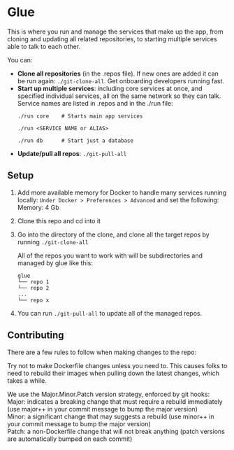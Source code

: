 # Glue

This is where you run and manage the services that make up the app, from cloning and updating all related repositories, to starting multiple services able to talk to each other.

You can:

* **Clone all repositories** (in the .repos file). If new ones are added it can be run again: `./git-clone-all`. Get onboarding developers running fast.
* **Start up multiple services**: including core services at once, and specified individual services, all on the same network so they can talk. Service names are listed in .repos and in the ./run file:
    ```
    ./run core    # Starts main app services

    ./run <SERVICE NAME or ALIAS>

    ./run db      # Start just a database
    ```
* **Update/pull all repos**: `./git-pull-all`
    
## Setup

1. Add more available memory for Docker to handle many services running locally: `Under Docker > Preferences > Advanced` and set the following: 
Memory: 4 Gb

1. Clone this repo and cd into it

1. Go into the directory of the clone, and clone all the target repos by running `./git-clone-all`

    All of the repos you want to work with will be subdirectories and managed by glue like this:

    ```
    glue
    └── repo 1
    └── repo 2
    ...
    └── repo x
    ```

1. You can run `./git-pull-all` to update all of the managed repos.

## Contributing

There are a few rules to follow when making changes to the repo:

Try not to make Dockerfile changes unless you need to. This causes folks to need to rebuild their images when pulling down the latest changes, which takes a while.

We use the Major.Minor.Patch version strategy, enforced by git hooks:  
Major: indicates a breaking change that must require a rebuild immediately (use major++ in your commit message to bump the major version)  
Minor: a significant change that may suggests a rebuild (use minor++ in your commit message to bump the major version)  
Patch: a non-Dockerfile change that will not break anything (patch versions are automatically bumped on each commit)
